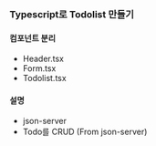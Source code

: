 ### Typescript로 Todolist 만들기

#### 컴포넌트 분리

- Header.tsx
- Form.tsx
- Todolist.tsx

#### 설명

- json-server
- Todo를 CRUD (From json-server)
